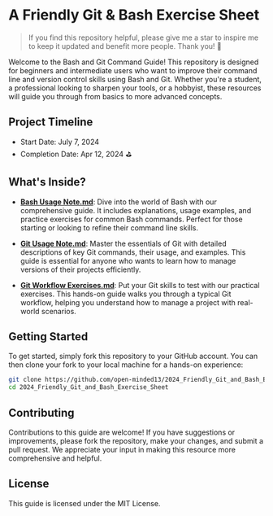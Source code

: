 # A Friendly Git & Bash Exercise Sheet

> If you find this repository helpful, please give me a star to inspire me to keep it updated and benefit more people. Thank you! 🌟

Welcome to the Bash and Git Command Guide! This repository is designed for beginners and intermediate users who want to improve their command line and version control skills using Bash and Git. Whether you're a student, a professional looking to sharpen your tools, or a hobbyist, these resources will guide you through from basics to more advanced concepts.

## Project Timeline

- Start Date: July 7, 2024
- Completion Date: Apr 12, 2024 ⛳️

## What's Inside?

- [**Bash Usage Note.md**](Bash%20Usage%20Note.md): Dive into the world of Bash with our comprehensive guide. It includes explanations, usage examples, and practice exercises for common Bash commands. Perfect for those starting or looking to refine their command line skills.

- [**Git Usage Note.md**](Git%20Usage%20Note.md): Master the essentials of Git with detailed descriptions of key Git commands, their usage, and examples. This guide is essential for anyone who wants to learn how to manage versions of their projects efficiently.

- [**Git Workflow Exercises.md**](Git%20Workflow%20Exercises.md): Put your Git skills to test with our practical exercises. This hands-on guide walks you through a typical Git workflow, helping you understand how to manage a project with real-world scenarios.

## Getting Started

To get started, simply fork this repository to your GitHub account. You can then clone your fork to your local machine for a hands-on experience:

```bash
git clone https://github.com/open-minded13/2024_Friendly_Git_and_Bash_Exercise_Sheet.git
cd 2024_Friendly_Git_and_Bash_Exercise_Sheet
```

## Contributing

Contributions to this guide are welcome! If you have suggestions or improvements, please fork the repository, make your changes, and submit a pull request. We appreciate your input in making this resource more comprehensive and helpful.

## License

This guide is licensed under the MIT License.
